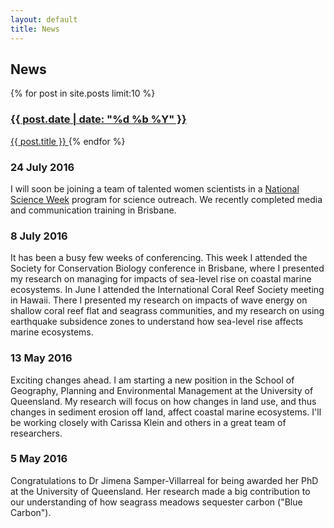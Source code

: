 ```yaml
---
layout: default
title: News
---
```


## News

<div class = "button.square">
{% for post in site.posts limit:10 %}
<a href="{{ post.url }}"> <h3>
    <h3> {{ post.date | date: "%d %b %Y" }} </h3>
    {{ post.title }} </h3> </a>
{% endfor %}
</div>

### 24 July 2016  
I will soon be joining a team of talented women scientists in a <a href ="http://www.scienceweek.net.au/">National Science Week</a>   program for science outreach. We recently completed media and communication training in Brisbane.  

### 8 July 2016  
It has been a busy few weeks of conferencing. This week I attended the Society for Conservation Biology conference in Brisbane, where I presented my research on managing for impacts of sea-level rise on coastal marine ecosystems. In June I attended the International Coral Reef Society meeting in Hawaii. There I presented my research on impacts of wave energy on shallow coral reef flat and seagrass communities, and my research on using earthquake subsidence zones to understand how sea-level rise affects marine ecosystems.  

### 13 May 2016  
Exciting changes ahead. I am starting a new position in the School of Geography, Planning and Environmental Management at the University of Queensland. My research will focus on how changes in land use, and thus changes in sediment erosion off land, affect coastal marine ecosystems. I'll be working closely with Carissa Klein and others in a great team of researchers.  

### 5 May 2016  
Congratulations to Dr Jimena Samper-Villarreal for being awarded her PhD at the University of Queensland. Her research made a big contribution to our understanding of how seagrass meadows sequester carbon ("Blue Carbon").
